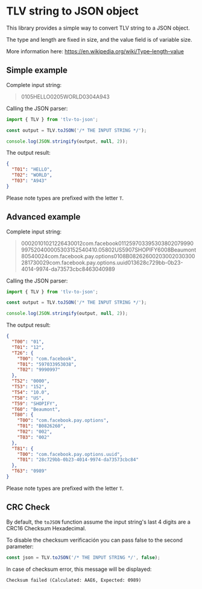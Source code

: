 # TLV string to JSON object

This library provides a simple way to convert TLV string to a JSON object. 

The type and length are fixed in size, and the value field is of variable size.

More information here: https://en.wikipedia.org/wiki/Type–length–value

## Simple example

Complete input string:
> 0105HELLO0205WORLD0304A943

Calling the JSON parser:
```typescript
import { TLV } from 'tlv-to-json';

const output = TLV.toJSON('/* THE INPUT STRING */');

console.log(JSON.stringify(output, null, 2));
```

The output result:
```json
{
  "T01": "HELLO",
  "T02": "WORLD",
  "T03": "A943"
}
```

Please note types are prefixed with the letter `T`.

## Advanced example

Complete input string:
> 00020101021226430012com.facebook011259703395303802079990997520400005303152540410.05802US5907SHOPIFY6008Beaumont80540024com.facebook.pay.options0108B08262600203002030300281730029com.facebook.pay.options.uuid013628c729bb-0b23-4014-9974-da73573cbc8463040989

Calling the JSON parser:
```typescript
import { TLV } from 'tlv-to-json';

const output = TLV.toJSON('/* THE INPUT STRING */');

console.log(JSON.stringify(output, null, 2));
```

The output result:
```json
{
  "T00": "01",
  "T01": "12",
  "T26": {
    "T00": "com.facebook",
    "T01": "597033953038",
    "T02": "9990997"
  },
  "T52": "0000",
  "T53": "152",
  "T54": "10.0",
  "T58": "US",
  "T59": "SHOPIFY",
  "T60": "Beaumont",
  "T80": {
    "T00": "com.facebook.pay.options",
    "T01": "B0826260",
    "T02": "002",
    "T03": "002"
  },
  "T81": {
    "T00": "com.facebook.pay.options.uuid",
    "T01": "28c729bb-0b23-4014-9974-da73573cbc84"
  },
  "T63": "0989"
}
```

Please note types are prefixed with the letter `T`.

## CRC Check

By default, the `toJSON` function assume the input string's last 4 digits are a CRC16 Checksum Hexadecimal.

To disable the checksum verificación you can pass false to the second parameter:
```typescript
const json = TLV.toJSON('/* THE INPUT STRING */', false);
```

In case of checksum error, this message will be displayed:
```
Checksum failed (Calculated: AAE6, Expected: 0989)
```